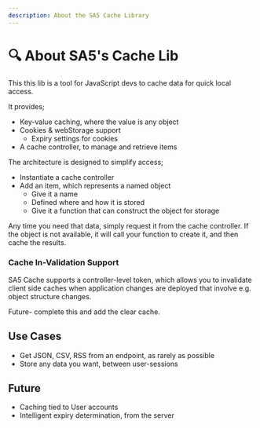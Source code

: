 ```yaml
---
description: About the SA5 Cache Library
---
```


# 🔍 About SA5's Cache Lib

This this lib is a tool for JavaScript devs to cache data for quick local access.

It provides;

* Key-value caching, where the value is any object&#x20;
* Cookies & webStorage support&#x20;
  * Expiry settings for cookies&#x20;
* A cache controller, to manage and retrieve items&#x20;

The architecture is designed to simplify access;

* Instantiate a cache controller
* Add an item, which represents a named object
  * Give it a name
  * Defined where and how it is stored
  * Give it a function that can construct the object for storage

Any time you need that data, simply request it from the cache controller. If the object is not available, it will call your function to create it, and then cache the results.

### Cache In-Validation Support

SA5 Cache supports a controller-level token, which allows you to invalidate client side caches when application changes are deployed that involve e.g. object structure changes.&#x20;

Future- complete this and add the clear cache.&#x20;

## Use Cases&#x20;

* Get JSON, CSV, RSS from an endpoint, as rarely as possible&#x20;
* Store any data you want, between user-sessions&#x20;

## Future

* Caching tied to User accounts
* Intelligent expiry determination, from the server&#x20;
